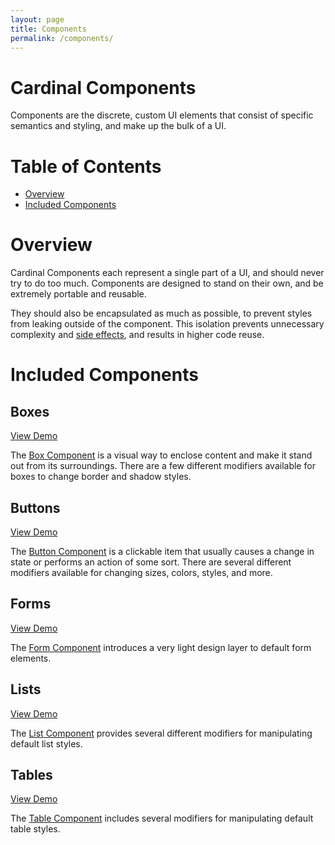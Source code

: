 ```yaml
---
layout: page
title: Components
permalink: /components/
---
```

# Cardinal Components

Components are the discrete, custom UI elements that consist of specific semantics and styling, and make up the bulk of a UI.

<div id="subnav">

# Table of Contents

- [Overview](#overview)
- [Included Components](#included-components)
</div>

# Overview

Cardinal Components each represent a single part of a UI, and should never try to do too much. Components are designed to stand on their own, and be extremely portable and reusable.

They should also be encapsulated as much as possible, to prevent styles from leaking outside of the component. This isolation prevents unnecessary complexity and [side effects](http://cbrac.co/1KFudtE), and results in higher code reuse.

# Included Components

## Boxes

[View Demo](http://codepen.io/cbracco/pen/OVNVjR)

The [Box Component](https://github.com/cbracco/cardinal/blob/master/components/boxes.less) is a visual way to enclose content and make it stand out from its surroundings. There are a few different modifiers available for boxes to change border and shadow styles.

## Buttons

[View Demo](http://codepen.io/cbracco/pen/oXxXGr)

The [Button Component](https://github.com/cbracco/cardinal/blob/master/components/buttons.less) is a clickable item that usually causes a change in state or performs an action of some sort. There are several different modifiers available for changing sizes, colors, styles, and more.

## Forms

[View Demo](http://codepen.io/cbracco/pen/QbNbOM)

The [Form Component](https://github.com/cbracco/cardinal/blob/master/components/forms.less) introduces a very light design layer to default form elements.

## Lists

[View Demo](http://codepen.io/cbracco/pen/LVNVOK)

The [List Component](https://github.com/cbracco/cardinal/blob/master/components/lists.less) provides several different modifiers for manipulating default list styles.

## Tables

[View Demo](http://codepen.io/cbracco/pen/ZGWGvR)

The [Table Component](https://github.com/cbracco/cardinal/blob/master/components/tables.less) includes several modifiers for manipulating default table styles.
